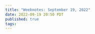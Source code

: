 ```yaml
---
title: "Weeknotes: September 19, 2022"
date: 2022-09-19 20:50 PDT
published: true
tags:
---
```




<blockquote markdown="1">



</blockquote>
